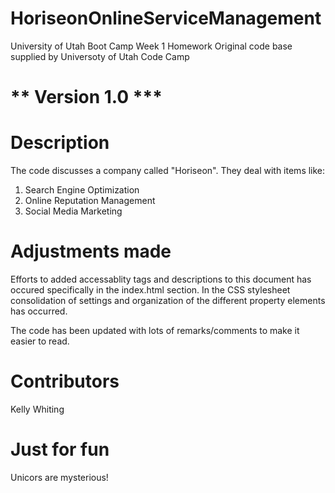 # HoriseonOnlineServiceManagement
University of Utah Boot Camp Week 1 Homework
Original code base supplied by Universoty of Utah Code Camp
# ** Version 1.0 ***

# Description
The code discusses a company called "Horiseon". They deal with items like:
1. Search Engine Optimization
2. Online Reputation Management
3. Social Media Marketing

# Adjustments made
Efforts to added accessablity tags and descriptions to this document has occured specifically in the index.html section. In the CSS stylesheet consolidation of settings and organization of the different property elements has occurred. 

The code has been updated with lots of remarks/comments to make it easier to read. 

# Contributors
Kelly Whiting

# Just for fun
Unicors are mysterious!
